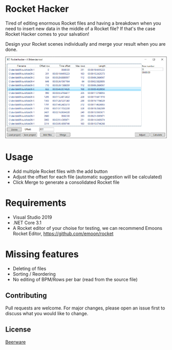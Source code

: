 # Rocket Hacker
Tired of editing enormous Rocket files and having a breakdown when you need to insert new data in the middle of a Rocket file?
If that's the case Rocket Hacker comes to your salvation!

Design your Rocket scenes individually and merge your result when you are done.

![](https://github.com/MikaelStalvik/RocketHacker/blob/master/rocket-hacker.png)

# Usage
- Add multiple Rocket files with the add button 
- Adjust the offset for each file (automatic suggestion will be calculated)
- Click Merge to generate a consolidated Rocket file

# Requirements
- Visual Studio 2019
- .NET Core 3.1
- A Rocket editor of your choise for testing, we can recommend Emoons Rocket Editor, https://github.com/emoon/rocket

# Missing features
- Deleting of files
- Sorting / Reordering
- No editing of BPM/Rows per bar (read from the source file)

## Contributing
Pull requests are welcome. For major changes, please open an issue first to discuss what you would like to change.

## License
[Beerware](https://en.wikipedia.org/wiki/Beerware)
